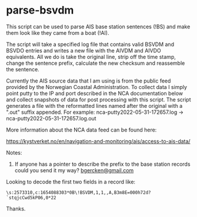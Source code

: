 
# parse-bsvdm


This script can be used to parse AIS base station sentences (!BS) and make them look like they came from a boat (!AI).

The script will take a specified log file that contains valid BSVDM and BSVDO entries and writes a new file with the AIVDM and AIVDO equivalents. All we do is take the original line, strip off the time stamp, change the sentence prefix, calculate the new checksum and reassemble the sentence.

Currently the AIS source data that I am using is from the public feed provided by the Norwegian Coastal Administration. To collect data I simply point putty to the IP and port described in the NCA documentation below and collect snapshots of data for post processing with this script. The script generates a file with the reformatted lines named after the original with a ".out" suffix appended. For example: nca-putty2022-05-31-172657.log -> nca-putty2022-05-31-172657.log.out

More information about the NCA data feed can be found here: 

https://kystverket.no/en/navigation-and-monitoring/ais/access-to-ais-data/

Notes:

1. If anyone has a pointer to describe the prefix to the base station records could you send it my way? bgercken@gmail.com

Looking to decode the first two fields in a record like:

```
\s:2573310,c:1654088303*0B\!BSVDM,1,1,,A,B3m8E=000h72d?`stqjcCwd5kP06,0*22
```

Thanks.

